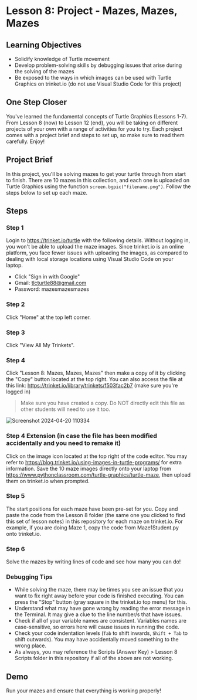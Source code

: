 # Lesson 8: Project - Mazes, Mazes, Mazes

## Learning Objectives
- Solidify knowledge of Turtle movement
- Develop problem-solving skills by debugging issues that arise during the solving of the mazes
- Be exposed to the ways in which images can be used with Turtle Graphics on trinket.io (do not use Visual Studio Code for this project)

## One Step Closer
You've learned the fundamental concepts of Turtle Graphics (Lessons 1-7). From Lesson 8 (now) to Lesson 12 (end), you will be taking on different projects of your own with a range of activities for you to try. Each project comes with a project brief and steps to set up, so make sure to read them carefully. Enjoy!

## Project Brief
In this project, you'll be solving mazes to get your turtle through from start to finish. There are 10 mazes in this collection, and each one is uploaded on Turtle Graphics using the function `screen.bgpic("filename.png")`. Follow the steps below to set up each maze.

## Steps

### Step 1
Login to https://trinket.io/turtle with the following details. Without logging in, you won't be able to upload the maze images. Since trinket.io is an online platform, you face fewer issues with uploading the images, as compared to dealing with local storage locations using Visual Studio Code on your laptop.
- Click "Sign in with Google"
- Gmail: tlcturtle88@gmail.com
- Password: mazesmazesmazes

### Step 2
Click "Home" at the top left corner.

### Step 3
Click "View All My Trinkets".

### Step 4
Click "Lesson 8: Mazes, Mazes, Mazes" then make a copy of it by clicking the "Copy" button located at the top right. You can also access the file at this link: https://trinket.io/library/trinkets/f503fac2b7 (make sure you're logged in)
> Make sure you have created a copy. Do NOT directly edit this file as other students will need to use it too.

![Screenshot 2024-04-20 110334](https://github.com/The-Logic-Coders/turtle-program/assets/97239180/001950d5-578f-4be4-b0df-ecbb5318b2f3)

### Step 4 Extension (in case the file has been modified accidentally and you need to remake it)
Click on the image icon located at the top right of the code editor. You may refer to https://blog.trinket.io/using-images-in-turtle-programs/ for extra information. Save the 10 maze images directly onto your laptop from https://www.pythonclassroom.com/turtle-graphics/turtle-maze, then upload them on trinket.io when prompted.

### Step 5
The start positions for each maze have been pre-set for you. Copy and paste the code from the Lesson 8 folder (the same one you clicked to find this set of lesson notes) in this repository for each maze on trinket.io. For example, if you are doing Maze 1, copy the code from Maze1Student.py onto trinket.io.

### Step 6
Solve the mazes by writing lines of code and see how many you can do!

### Debugging Tips
- While solving the maze, there may be times you see an issue that you want to fix right away before your code is finished executing. You can press the "Stop" button (gray square in the trinket.io top menu) for this.
- Understand what may have gone wrong by reading the error message in the Terminal. It may give a clue to the line number/s that have issues.
- Check if all of your variable names are consistent. Variables names are case-sensitive, so errors here will cause issues in running the code.
- Check your code indentation levels (`Tab` to shift inwards, `Shift + Tab` to shift outwards). You may have accidentally moved something to the wrong place.
- As always, you may reference the Scripts (Answer Key) > Lesson 8 Scripts folder in this repository if all of the above are not working.

## Demo
Run your mazes and ensure that everything is working properly!
